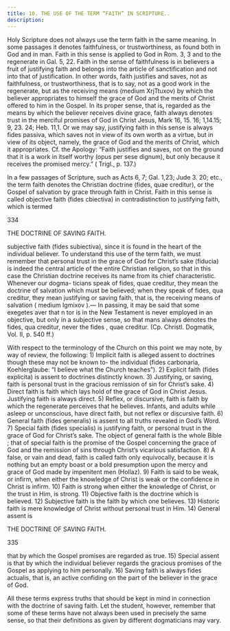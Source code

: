 ```yaml
---
title: 10. THE USE OF THE TERM “FAITH” IN SCRIPTURE..
description: 
---
```


Holy Scripture does not always use the term faith in the same meaning. In some passages it denotes faithfulness, or trustworthiness, as found both in God and in man. Faith in this sense is applied to God in Rom. 3, 3 and to the regenerate in Gal. 5, 22. Faith in the sense of faithfulness is in believers a fruit of justifying faith and belongs into the article of sanctification and not into that of justification. In other words, faith justifies and saves, not as faithfulness, or trustworthiness, that is to say, not as a good work in the regenerate, but as the receiving means (medium XrjTtuxov) by which the believer appropriates to himself the grace of God and the merits of Christ offered to him in the Gospel. In its proper sense, that is, regarded as the means by which the believer receives divine grace, faith always denotes trust in the merciful promises of God in Christ Jesus, Mark 16, 15. 16; 1,14.15; 9, 23. 24; Heb. 11,1. Or we may say, justifying faith in this sense is always fides passiva, which saves not in view of its own worth as a virtue, but in view of its object, namely, the grace of God and the merits of Christ, which it appropriates. Cf. the Apology: “Faith justifies and saves, not on the ground that it is a work in itself worthy (opus per sese dignum), but only because it receives the promised mercy.” ( Trigl., p. 137.) 

In a few passages of Scripture, such as Acts 6, 7; Gal. 1,23; Jude 3. 20; etc., the term faith denotes the Christian doctrine (fides, quae creditur), or the Gospel of salvation by grace through faith in Christ. Faith in this sense is called objective faith (fides cbiectiva) in contradistinction to justifying faith, which is termed 



334 


THE DOCTRINE OF SAVING FAITH. 


subjective faith (fides subiectiva), since it is found in the heart of the individual believer. To understand this use of the term faith, we must remember that personal trust in the grace of God for Christ’s sake (fiducia) is indeed the central article of the entire Christian religion, so that in this case the Christian doctrine receives its name from its chief characteristic. Whenever our dogma- ticians speak of fides, quae creditur, they mean the doctrine of salvation which must be believed; when they speak of fides, qua creditur, they mean justifying or saving faith, that is, the receiving means of salvation ( medium Igmixov ).— In passing, it may be said that some exegetes aver that n tor is in the New Testament is never employed in an objective, but only in a subjective sense, so that mans always denotes the fides, qua creditur, never the fides , quae creditur. (Cp. Christl. Dogmatik, Vol. II, p. 540 ff.) 

With respect to the terminology of the Church on this point we may note, by way of review, the following: 1) Implicit faith is alleged assent to doctrines though these may not be known to- the individual (fides carbonaria, Koehlerglaube: “I believe what the Church teaches”). 2) Explicit faith (fides explicita) is assent to doctrines distinctly known. 3) Justifying, or saving, faith is personal trust in the gracious remission of sin for Christ’s sake. 4) Direct faith is faith which lays hold of the grace of God in Christ Jesus. Justifying faith is always direct. 5) Reflex, or discursive, faith is faith by which the regenerate perceives that he believes. Infants, and adults while asleep or unconscious, have direct faith, but not reflex or discursive faith. 6) General faith (fides generalis) is assent to all truths revealed in God’s Word. 7) Special faith (fides specialis) is justifying faith, or personal trust in the grace of God for Christ’s sake. The object of general faith is the whole Bible ; that of special faith is the promise of the Gospel concerning the grace of God and the remission of sins through Christ’s vicarious satisfaction. 8) A false, or vain and dead, faith is called faith only equivocally, because it is nothing but an empty boast or a bold presumption upon the mercy and grace of God made by impenitent men (Hollaz). 9) Faith is said to be weak, or infirm, when either the knowledge of Christ is weak or the confidence in Christ is infirm. 10) Faith is strong when either the knowledge of Christ, or the trust in Him, is strong. 11) Objective faith is the doctrine which is believed. 12) Subjective faith is the faith by which one believes. 13) Historic faith is mere knowledge of Christ without personal trust in Him. 14) General assent is 



THE DOCTRINE OF SAVING FAITH. 


335 


that by which the Gospel promises are regarded as true. 15) Special assent is that by which the individual believer regards the gracious promises of the Gospel as applying to him personally. 16) Saving faith is always fides actualis, that is, an active confiding on the part of the believer in the grace of God. 

All these terms express truths that should be kept in mind in connection with the doctrine of saving faith. Let the student, however, remember that some of these terms have not always been used in precisely the same sense, so that their definitions as given by different dogmaticians may vary. 
